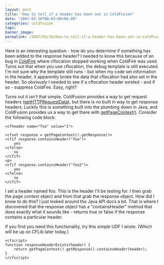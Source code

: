 ```yaml
---
layout: post
title: "How to tell if a header has been set in ColdFusion"
date: "2007-03-16T08:03:00+06:00"
categories: coldfusion 
tags: 
banner_image: 
permalink: /2007/03/16/How-to-tell-if-a-header-has-been-set-in-ColdFusion
---
```


Here is an interesting question - how do you determine if something has been added to the response header? I needed to know this because of an bug in <a href="http://coldfire.riaforge.org">ColdFire</a> where cflocation stopped working when ColdFire was used. Turns out that when you use cflocation, the debug template is still executed. I'm not sure why the template still runs - but when my code set information in the header, it apparently broke the data that cflocation had also set in the header. So obviously I needed to see if a cflocation header existed - and if so - suppress ColdFire. Easy, right?
<!--more-->
Turns out it <i>isn't</i> that simple. ColdFusion provides a way to get request headers (<a href="http://www.cfquickdocs.com/?getDoc=GetHttpRequestData">getHTTPRequestData</a>), but there is no built in way to get response headers. Luckily this is something built into the plumbing down in Java, and ColdFusion provides us a way to get there with <a href="http://www.cfquickdocs.com/?getDoc=GetPageContext">getPageContext()</a>. Consider the following code block:

<pre><code class="language-javascript">&lt;cfheader name="foo" value="1"&gt;

&lt;cfset response = getPageContext().getResponse()&gt;
&lt;cfif response.containsHeader("foo")&gt;
	yes
&lt;cfelse&gt;
	no
&lt;/cfif&gt;
&lt;p&gt;
&lt;cfif response.containsHeader("foo2")&gt;
	yes
&lt;cfelse&gt;
	no
&lt;/cfif&gt;
</code></pre>

I set a header named foo. This is the header I'll be testing for. I then grab the page context object and from that grab the response object. How did I know to do this? I just looked around the Java API docs a bit. That is where I discovered that the response object has a "containsHeader" method that does exactly what it sounds like - returns true or false if the response contains a particular header. 

If you find you need this functionality, try this simple UDF I wrote. (Which will be up on CFLib later today.)

<pre><code class="language-javascript">&lt;cfscript&gt;
function responseHeaderExists(header) {
	return getPageContext().getResponse().containsHeader(header);
}
&lt;/cfscript&gt;
</code></pre>